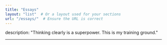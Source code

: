 ```yaml
---
title: "Essays"
layout: "list"  # Or a layout used for your sections
url: "/essays/"  # Ensure the URL is correct
---
```


description: "Thinking clearly is a superpower. This is my training ground."

---
